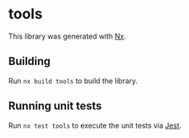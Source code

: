 # tools

This library was generated with [Nx](https://nx.dev).

## Building

Run `nx build tools` to build the library.

## Running unit tests

Run `nx test tools` to execute the unit tests via [Jest](https://jestjs.io).
